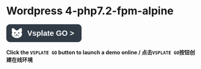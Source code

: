 # Wordpress 4-php7.2-fpm-alpine

<a href="https://www.vsplate.com/?docker-compose=https://github.com/vsplate/dcenvs/wordpress/4-php7.2-fpm-alpine"><img alt="VSPLATE GO" src="https://raw.githubusercontent.com/vsplate/images/master/vsgo_btn.png" width="200px"></a>

**Click the `VSPLATE GO` button to launch a demo online / 点击`VSPLATE GO`按钮创建在线环境**